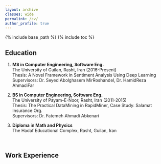 ```yaml
---
layout: archive
classes: wide
permalink: /cv/
author_profile: true
---
```

{% include base_path %}
{% include toc %}
## Education
 1. <b>MS in Computer Engineering, Software Eng.</b><br>
 The University of Guilan, Rasht, Iran (2016-Present)<br>
 Thesis: A Novel Framework in Sentiment Analysis Using Deep Learning<br>
 Supervisors: Dr. Seyed Abolghasem MirRoshandel, Dr. HamidReza AhmadiFar

 2. <b>BS in Computer Engineering, Software Eng.</b><br>
 The University of Payam-E-Noor, Rasht, Iran (2011-2015)<br>
 Thesis: The Practical DataMining in RapidMiner, Case Study: Salamat Insurance Org.<br>
 Supervisors: Dr. Fatemeh Ahmadi Abkenari

 3. <b>Diploma in Math and Physics</b><br>
 The Hadaf Educational Complex, Rasht, Guilan, Iran<br>

<br>

## Work Experience


